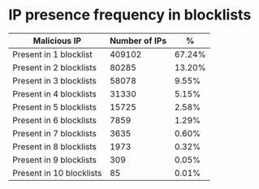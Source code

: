 # IP presence frequency in blocklists
| Malicious IP | Number of IPs | % |
|----|----|----|
| Present in 1 blocklist | 409102 | 67.24% |
| Present in 2 blocklists | 80285 | 13.20% |
| Present in 3 blocklists | 58078 | 9.55% |
| Present in 4 blocklists | 31330 | 5.15% |
| Present in 5 blocklists | 15725 | 2.58% |
| Present in 6 blocklists | 7859 | 1.29% |
| Present in 7 blocklists | 3635 | 0.60% |
| Present in 8 blocklists | 1973 | 0.32% |
| Present in 9 blocklists | 309 | 0.05% |
| Present in 10 blocklists | 85 | 0.01% |

